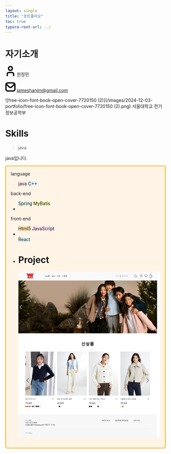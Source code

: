 ```yaml
---
layout: single
title: "포트폴리오"
toc: true
typora-root-url: ../
---
```


# 자기소개



![free-icon-font-user-3917546](/images/2021-12-02-portfolio/free-icon-font-user-3917546.png)  한정민

![free-icon-font-envelope-3916632](/images/2024-12-03-portfolio/free-icon-font-envelope-3916632.png)  jameshanjm@gmail.com

![free-icon-font-book-open-cover-7720150 (2)](/images/2024-12-03-portfolio/free-icon-font-book-open-cover-7720150 (2).png)  서울대학교 전기정보공학부



# Skills
> java

java입니다.

<div style="border: 2px solid orange; padding: 15px; border-radius: 5px; background-color: #FFF4E6;">
  <div>
      language
    </div>
    <ul>
        <li style="background-color: #ffe6e6; display: inline-block;">java</li>
        <li style="background-color: #E3F2FD; display: inline-block;">C++</li>
    </ul>
    <div>
        back-end
    </div>
    <ul>
        <li style="background-color: #E8F5E9; display: inline-block;">Spring</li>
        <li style="background-color: #FFF9C4; display: inline-block;">MyBatis<li>
    </ul>
    <div>
        front-end
    </div>
    <ul>
        <li style="background-color: #FFE0B2; display: inline-block;">Html5</li>
        <li style="background-color: #FCE4EC; display: inline-block;">JavaScript<li>
        <li style="background-color: #E8F8F5; display: inline-block;">React<li>

 















# Project



[![prpoject](/images/2021-12-02-portfolio/prpoject.png)](https://github.com/Hans975/team_project2)
